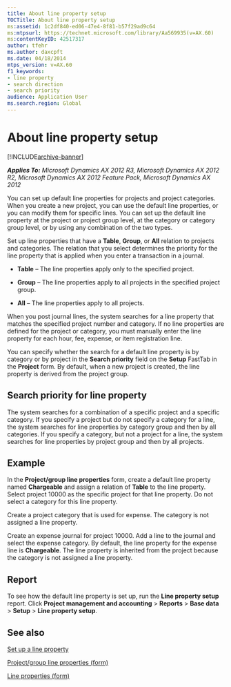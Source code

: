 ```yaml
---
title: About line property setup
TOCTitle: About line property setup
ms:assetid: 1c2df840-ed06-47e4-8f81-b57f29ad9c64
ms:mtpsurl: https://technet.microsoft.com/library/Aa569935(v=AX.60)
ms:contentKeyID: 42517317
author: tfehr
ms.author: daxcpft
ms.date: 04/18/2014
mtps_version: v=AX.60
f1_keywords:
- line property
- search direction
- search priority
audience: Application User
ms.search.region: Global
---
```


# About line property setup 


[!INCLUDE[archive-banner](includes/archive-banner.md)]


_**Applies To:** Microsoft Dynamics AX 2012 R3, Microsoft Dynamics AX 2012 R2, Microsoft Dynamics AX 2012 Feature Pack, Microsoft Dynamics AX 2012_

You can set up default line properties for projects and project categories. When you create a new project, you can use the default line properties, or you can modify them for specific lines. You can set up the default line property at the project or project group level, at the category or category group level, or by using any combination of the two types.

Set up line properties that have a **Table**, **Group**, or **All** relation to projects and categories. The relation that you select determines the priority for the line property that is applied when you enter a transaction in a journal.

  - **Table** – The line properties apply only to the specified project.

  - **Group** – The line properties apply to all projects in the specified project group.

  - **All** – The line properties apply to all projects.

When you post journal lines, the system searches for a line property that matches the specified project number and category. If no line properties are defined for the project or category, you must manually enter the line property for each hour, fee, expense, or item registration line.

You can specify whether the search for a default line property is by category or by project in the **Search priority** field on the **Setup** FastTab in the **Project** form. By default, when a new project is created, the line property is derived from the project group.

## Search priority for line property

The system searches for a combination of a specific project and a specific category. If you specify a project but do not specify a category for a line, the system searches for line properties by category group and then by all categories. If you specify a category, but not a project for a line, the system searches for line properties by project group and then by all projects.

## Example

In the **Project/group line properties** form, create a default line property named **Chargeable** and assign a relation of **Table** to the line property. Select project 10000 as the specific project for that line property. Do not select a category for this line property.

Create a project category that is used for expense. The category is not assigned a line property.

Create an expense journal for project 10000. Add a line to the journal and select the expense category. By default, the line property for the expense line is **Chargeable**. The line property is inherited from the project because the category is not assigned a line property.

## Report

To see how the default line property is set up, run the **Line property setup** report. Click **Project management and accounting** \> **Reports** \> **Base data** \> **Setup** \> **Line property setup**.

## See also

[Set up a line property](set-up-a-line-property.md)

[Project/group line properties (form)](https://technet.microsoft.com/library/aa598358\(v=ax.60\))

[Line properties (form)](https://technet.microsoft.com/library/aa590082\(v=ax.60\))

  


